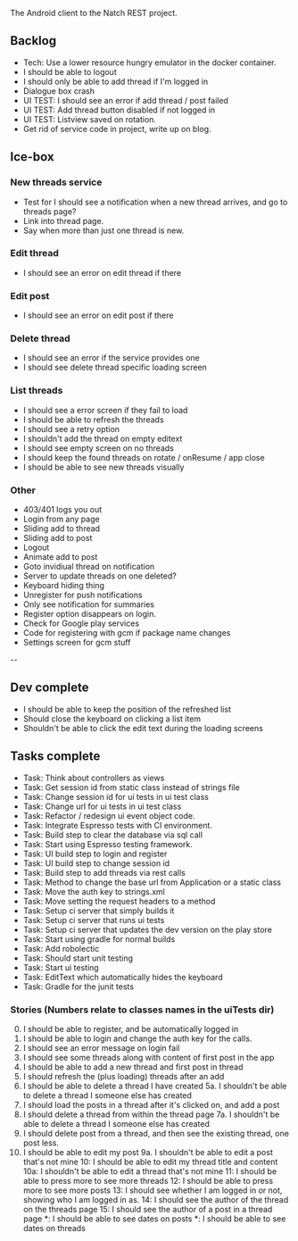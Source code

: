 The Android client to the Natch REST project.

## Backlog  

* Tech: Use a lower resource hungry emulator in the docker container.
* I should be able to logout
* I should only be able to add thread if I'm logged in
* Dialogue box crash
* UI TEST: I should see an error if add thread / post failed
* UI TEST: Add thread button disabled if not logged in
* UI TEST: Listview saved on rotation.
* Get rid of service code in project, write up on blog.

## Ice-box

### New threads service
* Test for I should see a notification when a new thread arrives, and go to threads page?
* Link into thread page.
* Say when more than just one thread is new.

### Edit thread 

* I should see an error on edit thread if there

### Edit post 

* I should see an error on edit post if there

### Delete thread 

* I should see an error if the service provides one
* I should see delete thread specific loading screen

### List threads

* I should see a error screen if they fail to load
* I should be able to refresh the threads
* I should see a retry option
* I shouldn't add the thread on empty editext
* I should see empty screen on no threads
* I should keep the found threads on rotate / onResume / app close
* I should be able to see new threads visually

### Other

* 403/401 logs you out
* Login from any page
* Sliding add to thread 
* Sliding add to post
* Logout
* Animate add to post
* Goto invidiual thread on notification
* Server to update threads on one deleted?
* Keyboard hiding thing
* Unregister for push notifications
* Only see notification for summaries
* Register option disappears on login.
* Check for Google play services
* Code for registering with gcm if package name changes
* Settings screen for gcm stuff

--

## Dev complete

* I should be able to keep the position of the refreshed list
* Should close the keyboard on clicking a list item
* Shouldn't be able to click the edit text during the loading screens

## Tasks complete

* Task: Think about controllers as views
* Task: Get session id from static class instead of strings file
* Task: Change session id for ui tests in ui test class
* Task: Change url for ui tests in ui test class
* Task: Refactor / redesign ui event object code.
* Task: Integrate Espresso tests with CI environment.
* Task: Build step to clear the database via sql call
* Task: Start using Espresso testing framework.
* Task: UI build step to login and register
* Task: UI build step to change session id
* Task: Build step to add threads via rest calls
* Task: Method to change the base url from Application or a static class
* Task: Move the auth key to strings.xml
* Task: Move setting the request headers to a method
* Task: Setup ci server that simply builds it
* Task: Setup ci server that runs ui tests
* Task: Setup ci server that updates the dev version on the play store
* Task: Start using gradle for normal builds
* Task: Add robolectic
* Task: Should start unit testing
* Task: Start ui testing
* Task: EditText which automatically hides the keyboard
* Task: Gradle for the junit tests

### Stories (Numbers relate to classes names in the uiTests dir)

00.  I should be able to register, and be automatically logged in
0.   I should be able to login and change the auth key for the calls.
0.   I should see an error message on login fail
1.   I should see some threads along with content of first post in the app
3.   I should be able to add a new thread and first post in thread
4.   I should refresh the (plus loading) threads after an add
5.   I should be able to delete a thread I have created 
5a.  I shouldn't be able to delete a thread I someone else has created 
6.   I should load the posts in a thread after it's clicked on, and add a post
7.   I should delete a thread from within the thread page
7a.  I shouldn't be able to delete a thread I someone else has created 
8.   I should delete post from a thread, and then see the existing thread, one post less.
9.   I should be able to edit my post
9a.  I shouldn't be able to edit a post that's not mine
10:  I should be able to edit my thread title and content
10a: I shouldn't be able to edit a thread that's not mine
11:  I should be able to press more to see more threads
12:  I should be able to press more to see more posts 
13:  I should see whether I am logged in or not, showing who I am logged in as.
14:  I should see the author of the thread on the threads page
15:  I should see the author of a post in a thread page
*:   I should be able to see dates on posts
*:   I should be able to see dates on threads
